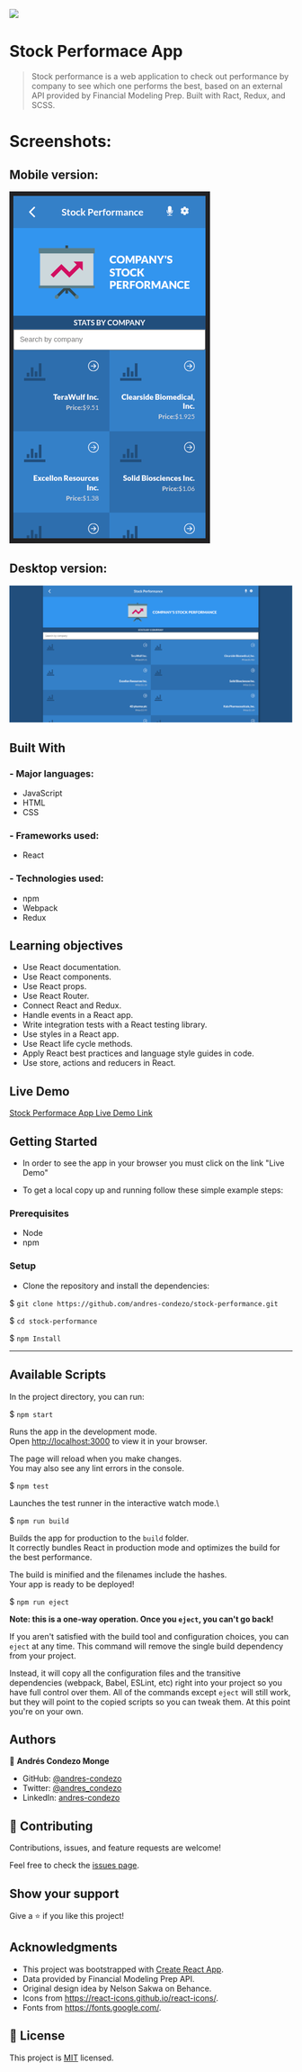 ![](https://img.shields.io/badge/Microverse-blueviolet)

# Stock Performace App

>Stock performance is a web application to check out performance by company to see which one performs the best, based on an external API provided by Financial Modeling Prep. Built with Ract, Redux, and SCSS.

# Screenshots:

## Mobile version:

![screenshot](./src/assets/screenshot-mobile.png)

## Desktop version:

![screenshot](./src/assets/screenshot-desktop.png)

## Built With

### - Major languages:
  - JavaScript
  - HTML
  - CSS

### - Frameworks used:
  - React

### - Technologies used:
  - npm
  - Webpack
  - Redux

## Learning objectives

- Use React documentation.
- Use React components.
- Use React props.
- Use React Router.
- Connect React and Redux.
- Handle events in a React app.
- Write integration tests with a React testing library.
- Use styles in a React app.
- Use React life cycle methods.
- Apply React best practices and language style guides in code.
- Use store, actions and reducers in React.

## Live Demo

[Stock Performace App Live Demo Link](https://andres-condezo.github.io/stock-performance/)

## Getting Started

- In order to see the app in your browser you must click on the link "Live Demo"

- To get a local copy up and running follow these simple example steps:

### Prerequisites
  - Node
  - npm

### Setup

- Clone the repository and install the dependencies:

$ `git clone https://github.com/andres-condezo/stock-performance.git`

$ `cd stock-performance`

$ `npm Install`

---

## Available Scripts

In the project directory, you can run:

$ `npm start`

Runs the app in the development mode.\
Open [http://localhost:3000](http://localhost:3000) to view it in your browser.

The page will reload when you make changes.\
You may also see any lint errors in the console.

$ `npm test`

Launches the test runner in the interactive watch mode.\

$ `npm run build`

Builds the app for production to the `build` folder.\
It correctly bundles React in production mode and optimizes the build for the best performance.

The build is minified and the filenames include the hashes.\
Your app is ready to be deployed!

$ `npm run eject`

**Note: this is a one-way operation. Once you `eject`, you can't go back!**

If you aren't satisfied with the build tool and configuration choices, you can `eject` at any time. This command will remove the single build dependency from your project.

Instead, it will copy all the configuration files and the transitive dependencies (webpack, Babel, ESLint, etc) right into your project so you have full control over them. All of the commands except `eject` will still work, but they will point to the copied scripts so you can tweak them. At this point you're on your own.


## Authors

👤 **Andrés Condezo Monge**

- GitHub: [@andres-condezo](https://github.com/andres-condezo)
- Twitter: [@andres_condezo](https://twitter.com/andres_condezo)
- LinkedIn: [andres-condezo](https://linkedin.com/in/andres-condezo)

## 🤝 Contributing

Contributions, issues, and feature requests are welcome!

Feel free to check the [issues page](../../issues/).

## Show your support

Give a ⭐️ if you like this project!

## Acknowledgments

- This project was bootstrapped with [Create React App](https://github.com/facebook/create-react-app).
- Data provided by Financial Modeling Prep API.
- Original design idea by Nelson Sakwa on Behance.
- Icons from https://react-icons.github.io/react-icons/.
- Fonts from https://fonts.google.com/.

## 📝 License

This project is [MIT](./MIT.md) licensed.

